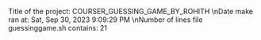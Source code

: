 Title of the project: COURSER_GUESSING_GAME_BY_ROHITH
\nDate make ran at:
Sat, Sep 30, 2023  9:09:29 PM
\nNumber of lines file guessinggame.sh contains:
21
